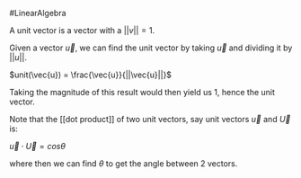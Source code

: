 #LinearAlgebra 

A unit vector is a vector with a $||v|| = 1$.

Given a vector $\vec{u}$, we can find the unit vector by taking $\vec{u}$ and dividing it by $||u||$. 

$unit(\vec{u}) = \frac{\vec{u}}{||\vec{u}||}$

Taking the magnitude of this result would then yield us $1$, hence the unit vector.

Note that the [[dot product]] of two unit vectors, say unit vectors $\vec{u}$ and $\vec{U}$ is:

$\vec{u} \cdot \vec{U} = cos \theta$

where then we can find $\theta$ to get the angle between 2 vectors.